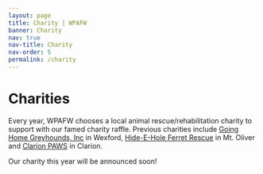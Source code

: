 ```yaml
---
layout: page
title: Charity | WPAFW
banner: Charity
nav: true
nav-title: Charity
nav-order: 5
permalink: /charity
---
```


# Charities

Every year, WPAFW chooses a local animal rescue/rehabilitation charity to support with our famed charity raffle. Previous charities include [Going Home Greyhounds, Inc](https://www.goinghomegreyhounds.org/) in Wexford, [Hide-E-Hole Ferret Rescue](https://hide-e-hole.com/) in Mt. Oliver and [Clarion PAWS](http://www.clarionpaws.org/) in Clarion. 

Our charity this year will be announced soon!